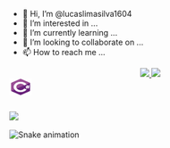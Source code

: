 - 👋 Hi, I’m @lucaslimasilva1604
- 👀 I’m interested in ...
- 🌱 I’m currently learning ...
- 💞️ I’m looking to collaborate on ...
- 📫 How to reach me ...

<div align="center">
  <a href="https://github.com/lucaslimasilva1604">
  <img height="180em" src="https://github-readme-stats.vercel.app/api?username=lucaslimasilva1604&show_icons=true&theme=dark&include_all_commits=true&count_private=true"/>
  <img height="180em" src="https://github-readme-stats.vercel.app/api/top-langs/?username=lucaslimasilva1604&layout=compact&langs_count=7&theme=dark"/>
</div>
  <img align="center" alt="Csharp" height="30" width="40" src="https://raw.githubusercontent.com/devicons/devicon/master/icons/csharp/csharp-original.svg">
  
  ##
  
  <a href = "mailto:lucaslimasilva1604@gmail.com"><img src="https://img.shields.io/badge/-Gmail-%23333?style=for-the-badge&logo=gmail&logoColor=red" target="_blank"></a>
  
  ![Snake animation](https://github.com/lucaslimasilva1604/blob/output/github-contribution-grid-snake.svg)
